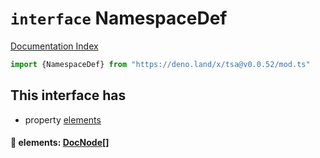 # `interface` NamespaceDef

[Documentation Index](../README.md)

```ts
import {NamespaceDef} from "https://deno.land/x/tsa@v0.0.52/mod.ts"
```

## This interface has

- property [elements](#-elements-docnode)


#### 📄 elements: [DocNode](../type.DocNode/README.md)\[]



